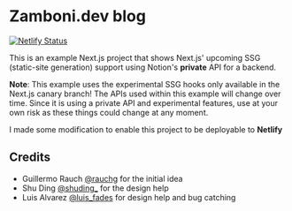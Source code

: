 # Zamboni.dev blog

[![Netlify Status](https://api.netlify.com/api/v1/badges/2abb9cad-3572-4280-8c77-448d6d5e7912/deploy-status)](https://app.netlify.com/sites/zambonidev/deploys)

This is an example Next.js project that shows Next.js' upcoming SSG (static-site generation) support using Notion's **private** API for a backend.

**Note**: This example uses the experimental SSG hooks only available in the Next.js canary branch! The APIs used within this example will change over time. Since it is using a private API and experimental features, use at your own risk as these things could change at any moment.

I made some modification to enable this project to be deployable to **Netlify**

## Credits

- Guillermo Rauch [@rauchg](https://twitter.com/rauchg) for the initial idea
- Shu Ding [@shuding\_](https://twitter.com/shuding_) for the design help
- Luis Alvarez [@luis_fades](https://twitter.com/luis_fades) for design help and bug catching
